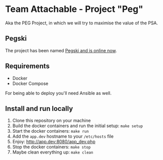 # Team Attachable - Project "Peg"

Aka the PEG Project, in which we will try to maximise the value of the PSA.

## Pegski

The project has been named [Pegski and is online now](http://peg.ski).

## Requirements

* Docker
* Docker Compose

For being able to deploy you'll need Ansible as well.

## Install and run locally

1. Clone this repository on your machine
2. Build the docker containers and run the initial setup: `make setup`
3. Start the docker containers: `make run`
4. Add the `app.dev` hostname to your `/etc/hosts` file
5. Enjoy: http://app.dev:8080/app_dev.php
6. Stop the docker containers: `make stop`
7. Maybe clean everything up: `make clean`
